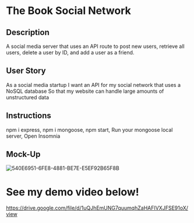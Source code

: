 # The Book Social Network

## Description 
A social media server that uses an API route to post new users, retrieve all users, delete a user by ID, and add a user as a friend.

## User Story
As a social media startup
I want an API for my social network that uses a NoSQL database
So that my website can handle large amounts of unstructured data

## Instructions
npm i express,
npm i mongoose,
npm start,
Run your mongoose local server,
Open Insomnia

## Mock-Up
![540E6951-6FE8-4881-BE7E-E5EF92B65F8B](https://github.com/bg2398/the-book/assets/117424603/a8ec491b-7cbe-43b7-ade0-ed41a00272fc)

# See my demo video below!
https://drive.google.com/file/d/1uQJhEmUNG7quumqhZaHAFIVXJFSE91oX/view
